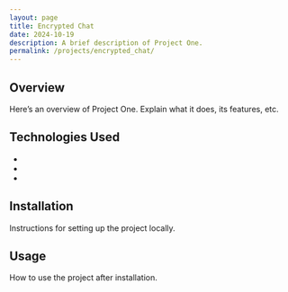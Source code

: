 ```yaml
---
layout: page
title: Encrypted Chat
date: 2024-10-19
description: A brief description of Project One.
permalink: /projects/encrypted_chat/
---
```


## Overview
Here’s an overview of Project One. Explain what it does, its features, etc.

## Technologies Used
- 
- 
- 

## Installation
Instructions for setting up the project locally.

## Usage
How to use the project after installation.